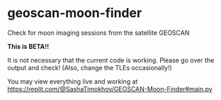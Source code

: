 # geoscan-moon-finder
Check for moon imaging sessions from the satellite GEOSCAN

**This is BETA!!**

It is not necessary that the current code is working. Please go over the output and check! (Also, change the TLEs occasionally!)

You may view everything live and working at https://replit.com/@SashaTimokhov/GEOSCAN-Moon-Finder#main.py
